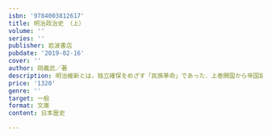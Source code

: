 ```yaml
---
isbn: '9784003812617'
title: 明治政治史　（上）
volume: ''
series: ''
publisher: 岩波書店
pubdate: '2019-02-16'
cover: ''
author: 岡義武／著
description: 明治維新とは，独立確保をめざす「民族革命」であった．上巻開国から帝国議会開設まで．（解説＝前田亮介）
price: '1320'
genre: ''
target: 一般
format: 文庫
content: 日本歴史

---
```


